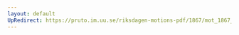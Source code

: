```yaml
---
layout: default
UpRedirect: https://pruto.im.uu.se/riksdagen-motions-pdf/1867/mot_1867__ak__126.pdf
---
```

